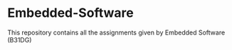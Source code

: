 # Embedded-Software
This repository contains all the assignments given by Embedded Software (B31DG)
